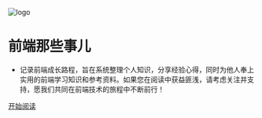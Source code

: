 <!-- _coverpage.md -->
![logo](/img/logo.svg)

# 前端那些事儿
- 记录前端成长路程，旨在系统整理个人知识，分享经验心得，同时为他人奉上实用的前端学习知识和参考资料。如果您在阅读中获益匪浅，请考虑关注并支持，愿我们共同在前端技术的旅程中不断前行！

[开始阅读](contents/javaScript.md)